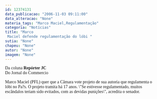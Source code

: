 ```yaml
---
id: 12374131
data_publicacao: "2006-11-03 09:11:00"
data_alteracao: "None"
materia_tags: "Marco Maciel,Regulamentação"
categoria: "Notícias"
title: "Marco
 Maciel defende regulamentação do lóbi "
sutia: "None"
chapeu: "None"
autor: "None"
imagem: "None"
---
```

<p><P><FONT face=Verdana>Da coluna </FONT><FONT face=Verdana><STRONG>Repórter JC<BR></STRONG>Do Jornal do Commercio</FONT></P></p>
<p><P><FONT face=Verdana>Marco Maciel (PFL) quer que a Câmara vote projeto de sua autoria que regulamenta o lóbi no Pa?s. O projeto tramita há 17 anos. \"Se estivesse regulamentado, muitos escândalos teriam sido evitados, com as devidas punições\", acredita o senador.</FONT></P> </p>
